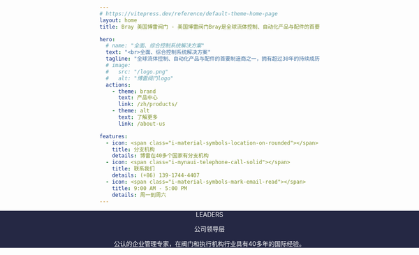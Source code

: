 ```yaml
---
# https://vitepress.dev/reference/default-theme-home-page
layout: home
title: Bray 美国博雷阀门 - 美国博雷阀门Bray是全球流体控制、自动化产品与配件的首要制造商之一，拥有超过30年的持续成功历程，并在逾40个国家和地区开展业务运营。

hero:
  # name: "全面、综合控制系统解决方案"
  text: "<br>全面、综合控制系统解决方案"
  tagline: "全球流体控制、自动化产品与配件的首要制造商之一，拥有超过30年的持续成历程，并在世界各地逾40个国家和地区开展业务运营。<br><br>"
  # image:
  #   src: "/logo.png"
  #   alt: "博雷阀门logo"
  actions:
    - theme: brand
      text: 产品中心
      link: /zh/products/
    - theme: alt
      text: 了解更多
      link: /about-us

features:
  - icon: <span class="i-material-symbols-location-on-rounded"></span>
    title: 分支机构
    details: 博雷在40多个国家有分支机构
  - icon: <span class="i-mynaui-telephone-call-solid"></span>
    title: 联系我们
    details: (+86) 139-1744-4407
  - icon: <span class="i-material-symbols-mark-email-read"></span>
    title: 9:00 AM - 5:00 PM
    details: 周一到周六
---
```


<script setup>
import { VPTeamMembers } from 'vitepress/theme'
import FeatureSection from './.vitepress/theme/components/FeatureSection.vue'
import ProductSection from './ProductSection.vue'
import CompanyHighlights from './.vitepress/theme/components/CompanyHighlights.vue'

const members = [
  {
    avatar: '/team/leader.jpg',
    name: 'William Sterling',
    title: '创始人、CEO兼主席'
  }
]
</script>

<FeatureSection />

<!-- 公司亮点 -->
<CompanyHighlights />

<div class="team-container full-width-container">
  <div class="team-container-overlay py-12">
    <div class="team-description text-sm font-bold">LEADERS</div>
    <p class="team-description text-4xl font-bold">公司领导层</p>
    <p class="team-description text-sm mx-auto">公认的企业管理专家，在阀门和执行机构行业具有40多年的国际经验。</p>
    <VPTeamMembers size="medium" :members="members" />
  </div>
</div>

<!-- 最新产品 -->
<ProductSection />

<style>
/* 全宽容器样式 */
.full-width-container {
  position: relative;
  width: 100vw;
  left: 50%;
  right: 50%;
  margin-left: -50vw;
  margin-right: -50vw;
}

.team-container {
  text-align: center;
  background: url('/images/home-leader.jpg') no-repeat fixed 0 0 / cover;
  color: white;
}
.team-container-overlay {
  background: rgb(7, 11, 43, 0.88);
}
.VPTeamMembers {
  display: flex;
  justify-content: center;
}
.VPTeamMembers .profile {
  background: transparent;
}
.VPTeamMembers .profile .avatar {
  width: 160px !important;
  height: 160px !important;
}
</style>
